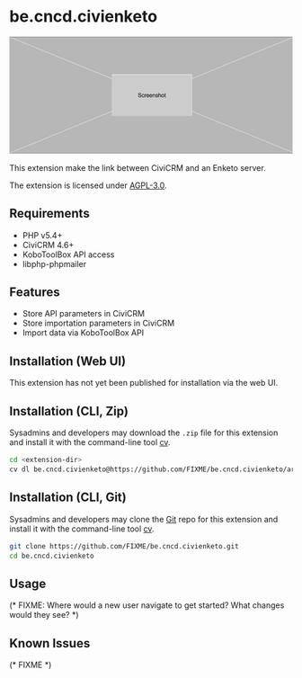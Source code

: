 # be.cncd.civienketo

![Screenshot](/images/screenshot.png)

This extension make the link between CiviCRM and an Enketo server.

The extension is licensed under [AGPL-3.0](LICENSE.txt).

## Requirements

* PHP v5.4+
* CiviCRM 4.6+
* KoboToolBox API access
* libphp-phpmailer

## Features

* Store API parameters in CiviCRM
* Store importation parameters in CiviCRM
* Import data via KoboToolBox API

## Installation (Web UI)

This extension has not yet been published for installation via the web UI.

## Installation (CLI, Zip)

Sysadmins and developers may download the `.zip` file for this extension and
install it with the command-line tool [cv](https://github.com/civicrm/cv).

```bash
cd <extension-dir>
cv dl be.cncd.civienketo@https://github.com/FIXME/be.cncd.civienketo/archive/master.zip
```

## Installation (CLI, Git)

Sysadmins and developers may clone the [Git](https://en.wikipedia.org/wiki/Git) repo for this extension and
install it with the command-line tool [cv](https://github.com/civicrm/cv).

```bash
git clone https://github.com/FIXME/be.cncd.civienketo.git
cd be.cncd.civienketo
```

## Usage

(* FIXME: Where would a new user navigate to get started? What changes would they see? *)

## Known Issues

(* FIXME *)
